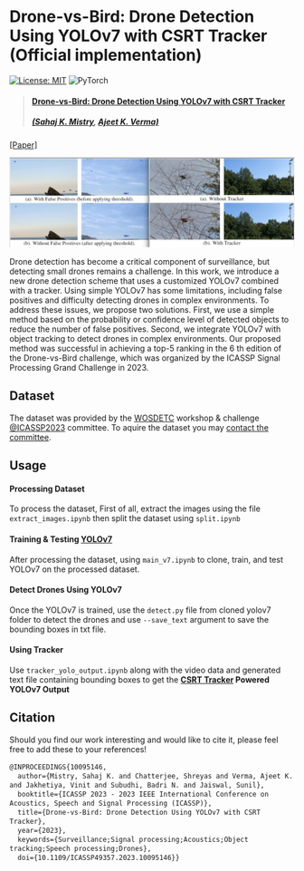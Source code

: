 # **Drone-vs-Bird: Drone Detection Using YOLOv7 with CSRT Tracker** (Official implementation)  <!-- omit in toc -->
[![License: MIT](https://img.shields.io/badge/License-MIT-green.svg)](https://opensource.org/licenses/MIT) ![PyTorch](https://img.shields.io/badge/PyTorch_v1.10.1-EE4C2C?&logo=pytorch&logoColor=white) 

>#### [Drone-vs-Bird: Drone Detection Using YOLOv7 with CSRT Tracker](https://ieeexplore.ieee.org/document/10095146)
> ##### [(Sahaj K. Mistry](https://scholar.google.com/citations?user=54EbWw0AAAAJ&hl=en), [Ajeet K. Verma)](https://scholar.google.com/citations?user=PmR85OsAAAAJ&hl=en)

[[Paper]](https://ieeexplore.ieee.org/document/10095146)

![teaser](assets/img.png)

Drone detection has become a critical component of surveillance, but detecting small drones remains a challenge. In this work, we introduce a new drone detection scheme that uses a customized YOLOv7 combined with a tracker. Using simple YOLOv7 has some limitations, including false positives and difficulty detecting drones in complex environments. To address these issues, we propose two solutions. First, we use a simple method based on the probability or confidence level of detected objects to reduce the number of false positives. Second, we integrate YOLOv7 with object tracking to detect drones in complex environments. Our proposed method was successful in achieving a top-5 ranking in the 6 th edition of the Drone-vs-Bird challenge, which was organized by the ICASSP Signal Processing Grand Challenge in 2023.

## **Dataset**
The dataset was provided by the [WOSDETC](https://wosdetc2023.wordpress.com/drone-vs-bird-detection-challenge/) workshop & challenge [@ICASSP2023](https://2023.ieeeicassp.org/)  committee. To aquire the dataset you may [contact the committee](https://wosdetc2023.wordpress.com/committee/).

## **Usage**

#### **Processing Dataset**
To process the dataset, First of all, extract the images using the file `extract_images.ipynb` then split the dataset using `split.ipynb`

#### **Training & Testing [YOLOv7](https://github.com/WongKinYiu/yolov7)**
After processing the dataset, using `main_v7.ipynb` to clone, train, and test YOLOv7 on the processed dataset.

#### **Detect Drones Using YOLOv7**
Once the YOLOv7 is trained, use the `detect.py` file from cloned yolov7 folder to detect the drones and use `--save_text` argument to save the bounding boxes in txt file. 

#### **Using Tracker**
Use `tracker_yolo_output.ipynb` along with the video data and generated text file containing bounding boxes to get the **[CSRT Tracker](https://docs.opencv.org/3.4/d2/da2/classcv_1_1TrackerCSRT.html) Powered YOLOv7 Output** 

## **Citation**

Should you find our work interesting and would like to cite it, please feel free to add these to your references!

```
@INPROCEEDINGS{10095146,
  author={Mistry, Sahaj K. and Chatterjee, Shreyas and Verma, Ajeet K. and Jakhetiya, Vinit and Subudhi, Badri N. and Jaiswal, Sunil},
  booktitle={ICASSP 2023 - 2023 IEEE International Conference on Acoustics, Speech and Signal Processing (ICASSP)}, 
  title={Drone-vs-Bird: Drone Detection Using YOLOv7 with CSRT Tracker}, 
  year={2023},
  keywords={Surveillance;Signal processing;Acoustics;Object tracking;Speech processing;Drones},
  doi={10.1109/ICASSP49357.2023.10095146}}

```












